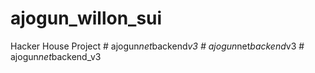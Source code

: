 # ajogun_willon_sui
Hacker House Project
#   a j o g u n _ n e t _ b a c k e n d _ v 3  
 #   a j o g u n _ n e t _ b a c k e n d _ v 3  
 #   a j o g u n _ n e t _ b a c k e n d _ v 3  
 